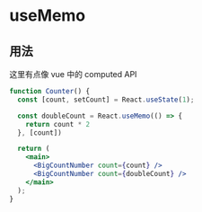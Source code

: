# useMemo

## 用法

这里有点像 vue 中的 computed API  

```jsx
function Counter() {
  const [count, setCount] = React.useState(1);

  const doubleCount = React.useMemo(() => {
    return count * 2
  }, [count])

  return (
    <main>
      <BigCountNumber count={count} />
      <BigCountNumber count={doubleCount} />
    </main>
  );
}

```